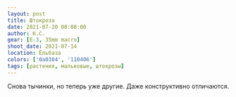 ```yaml
---
layout: post
title: Штокроза
date: 2021-07-20 00:00:00
author: К.С.
gear: [E-3, 35mm macro]
shoot_date: 2021-07-14
location: Ёльбаза
colors: ['0a0304', '110406']
tags: [растения, мальвовые, штокрозы]
---
```

Снова тычинки, но теперь уже другие. Даже конструктивно отличаются.

